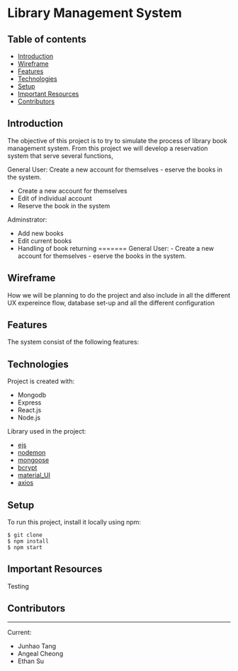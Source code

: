# Library Management System

## Table of contents

- [Introduction](#introduction)
- [Wireframe](#wireframe)
- [Features](#feature)
- [Technologies](#technologies)
- [Setup](#setup)
- [Important Resources](#important-resources)
- [Contributors](#contributors)

## Introduction

The objective of this project is to try to simulate the process of library book management system. From this project we will develop a reservation system that serve several functions,

General User:  Create a new account for themselves - eserve the books in the system.

- Create a new account for themselves
- Edit of individual account
- Reserve the book in the system

Adminstrator:

- Add new books
- Edit current books
- Handling of book returning
=======
General User: - Create a new account for themselves - eserve the books in the system.

## Wireframe

How we will be planning to do the project and also include in all the different UX expereince flow, database set-up and all the different configuration

## Features

The system consist of the following features:

## Technologies

Project is created with:

- Mongodb
- Express
- React.js
- Node.js

Library used in the project:

- [ejs](https://www.npmjs.com/package/ejs)
- [nodemon](https://www.npmjs.com/package/nodemon)
- [mongoose](https://www.npmjs.com/package/mongoose)
- [bcrypt](https://www.npmjs.com/package/bcrypt)
- [material_UI](https://mui.com/)
- [axios](https://www.npmjs.com/package/axios)

## Setup

To run this project, install it locally using npm:

```
$ git clone
$ npm install
$ npm start
```

## Important Resources

Testing

## Contributors

---

Current:

- Junhao Tang
- Angeal Cheong
- Ethan Su

